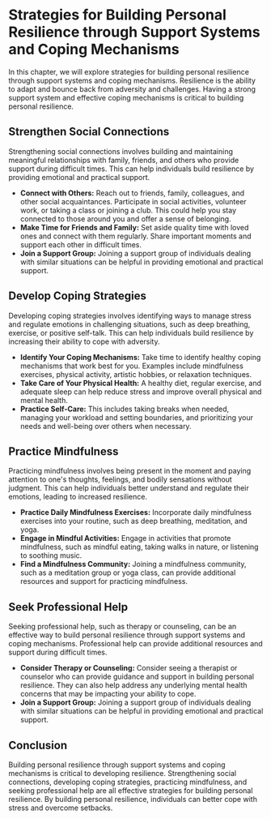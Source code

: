 Strategies for Building Personal Resilience through Support Systems and Coping Mechanisms
==================================================================================================================================

In this chapter, we will explore strategies for building personal resilience through support systems and coping mechanisms. Resilience is the ability to adapt and bounce back from adversity and challenges. Having a strong support system and effective coping mechanisms is critical to building personal resilience.

Strengthen Social Connections
-----------------------------

Strengthening social connections involves building and maintaining meaningful relationships with family, friends, and others who provide support during difficult times. This can help individuals build resilience by providing emotional and practical support.

* **Connect with Others:** Reach out to friends, family, colleagues, and other social acquaintances. Participate in social activities, volunteer work, or taking a class or joining a club. This could help you stay connected to those around you and offer a sense of belonging.
* **Make Time for Friends and Family:** Set aside quality time with loved ones and connect with them regularly. Share important moments and support each other in difficult times.
* **Join a Support Group:** Joining a support group of individuals dealing with similar situations can be helpful in providing emotional and practical support.

Develop Coping Strategies
-------------------------

Developing coping strategies involves identifying ways to manage stress and regulate emotions in challenging situations, such as deep breathing, exercise, or positive self-talk. This can help individuals build resilience by increasing their ability to cope with adversity.

* **Identify Your Coping Mechanisms:** Take time to identify healthy coping mechanisms that work best for you. Examples include mindfulness exercises, physical activity, artistic hobbies, or relaxation techniques.
* **Take Care of Your Physical Health:** A healthy diet, regular exercise, and adequate sleep can help reduce stress and improve overall physical and mental health.
* **Practice Self-Care:** This includes taking breaks when needed, managing your workload and setting boundaries, and prioritizing your needs and well-being over others when necessary.

Practice Mindfulness
--------------------

Practicing mindfulness involves being present in the moment and paying attention to one's thoughts, feelings, and bodily sensations without judgment. This can help individuals better understand and regulate their emotions, leading to increased resilience.

* **Practice Daily Mindfulness Exercises:** Incorporate daily mindfulness exercises into your routine, such as deep breathing, meditation, and yoga.
* **Engage in Mindful Activities:** Engage in activities that promote mindfulness, such as mindful eating, taking walks in nature, or listening to soothing music.
* **Find a Mindfulness Community:** Joining a mindfulness community, such as a meditation group or yoga class, can provide additional resources and support for practicing mindfulness.

Seek Professional Help
----------------------

Seeking professional help, such as therapy or counseling, can be an effective way to build personal resilience through support systems and coping mechanisms. Professional help can provide additional resources and support during difficult times.

* **Consider Therapy or Counseling:** Consider seeing a therapist or counselor who can provide guidance and support in building personal resilience. They can also help address any underlying mental health concerns that may be impacting your ability to cope.
* **Join a Support Group:** Joining a support group of individuals dealing with similar situations can be helpful in providing emotional and practical support.

Conclusion
----------

Building personal resilience through support systems and coping mechanisms is critical to developing resilience. Strengthening social connections, developing coping strategies, practicing mindfulness, and seeking professional help are all effective strategies for building personal resilience. By building personal resilience, individuals can better cope with stress and overcome setbacks.

